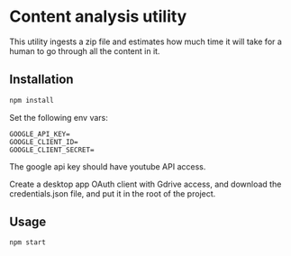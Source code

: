 # Content analysis utility

This utility ingests a zip file and estimates how much time it will take for a human to go through all the content in it.

## Installation

```bash
npm install
```

Set the following env vars:
```
GOOGLE_API_KEY=
GOOGLE_CLIENT_ID=
GOOGLE_CLIENT_SECRET=
```

The google api key should have youtube API access.

Create a desktop app OAuth client with Gdrive access, and download the credentials.json file, and put it in the root of the project.


## Usage

```bash
npm start
```

